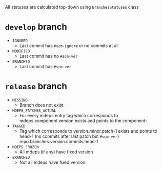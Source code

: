 All statuses are calculated top-down using `BranchesStatuses` class

# `develop` branch
- `IGNORED`
  - Last commit has `#scm-ignore` or no commits at all
- `MODIFIED`
  - Last commit has no `#scm-ver`
- `BRANCHED`
  - Last commit has `#scm-ver`
  
# `release` branch
- `MISSING`
  - Branch does not exist
- `MDEPS_PATCHES_ACTUAL`
   - For every mdeps entry tag which corresponds to mdeps.component.version exists and points to the component-
- `TAGGED`
  - Tag which corresponds to version.minor.patch-1 exists and points to head-1 (no commits after last patch but `#scm-ver`)
repo.branches.version.commits.head-1
- `MDEPS_FROZEN`
  - All mdeps (if any) have fixed version
- `BRANCHED`
  - Not all mdeps have fixed version
